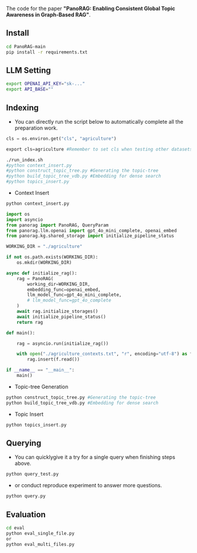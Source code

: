 The code for the paper **"PanoRAG: Enabling Consistent Global Topic Awareness in Graph-Based RAG"**.
## Install
```bash
cd PanoRAG-main
pip install -r requirements.txt
```
## LLM Setting
```bash
export OPENAI_API_KEY="sk-..."
export API_BASE=""
```
## Indexing
* You can directly run the script below to automatically complete all the preparation work.
```python
cls = os.environ.get("cls", "agriculture")

export cls=agriculture #Remember to set cls when testing other datasets.
```
```bash
./run_index.sh
#python context_insert.py
#python construct_topic_tree.py #Generating the topic-tree
#python build_topic_tree_vdb.py #Embedding for dense search
#python topics_insert.py
```
* Context Insert
```bash
python context_insert.py
```
```python
import os
import asyncio
from panorag import PanoRAG, QueryParam
from panorag.llm.openai import gpt_4o_mini_complete, openai_embed
from panorag.kg.shared_storage import initialize_pipeline_status

WORKING_DIR = "./agriculture"

if not os.path.exists(WORKING_DIR):
    os.mkdir(WORKING_DIR)

async def initialize_rag():
    rag = PanoRAG(
        working_dir=WORKING_DIR,
        embedding_func=openai_embed,
        llm_model_func=gpt_4o_mini_complete,
        # llm_model_func=gpt_4o_complete
    )
    await rag.initialize_storages()
    await initialize_pipeline_status()
    return rag

def main():

    rag = asyncio.run(initialize_rag())

    with open("./agriculture_contexts.txt", "r", encoding="utf-8") as f:
        rag.insert(f.read())

if __name__ == "__main__":
    main()
```
* Topic-tree Generation
```bash
python construct_topic_tree.py #Generating the topic-tree
python build_topic_tree_vdb.py #Embedding for dense search
```
* Topic Insert
```bash
python topics_insert.py
```
## Querying
* You can quicklygive it a try for a single query when finishing steps above.
```bash
python query_test.py
```
* or conduct reproduce experiment to answer more questions.
```bash
python query.py
```

## Evaluation
```bash
cd eval
python eval_single_file.py
or
python eval_multi_files.py
```



